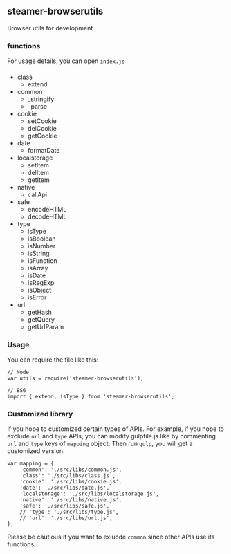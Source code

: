 ## steamer-browserutils
Browser utils for development


### functions
For usage details, you can open `index.js`
####
* class
	- extend
* common
	- _stringify
	- _parse
* cookie
	- setCookie
	- delCookie
	- getCookie
* date
	- formatDate
* localstorage
	- setItem
	- delItem
	- getItem
* native
	- callApi
* safe
	- encodeHTML
	- decodeHTML
* type
	- isType
	- isBoolean
	- isNumber
	- isString
	- isFunction
	- isArray
	- isDate
	- isRegExp
	- isObject
	- isError
* url
	- getHash
 	- getQuery
 	- getUrlParam

### Usage
You can require the file like this:
```
// Node
var utils = require('steamer-browserutils');

// ES6
import { extend, isType } from 'steamer-browserutils';
```

### Customized library
If you hope to customized certain types of APIs. For example, if you hope to exclude `url` and `type` APIs, you can modify gulpfile.js like by commenting `url` and `type` keys of `mapping` object; Then run `gulp`, you will get a customized version.

```
var mapping = {
	'common': './src/libs/common.js',
	'class': './src/libs/class.js',
	'cookie': './src/libs/cookie.js',
	'date': './src/libs/date.js',
	'localstorage': './src/libs/localstorage.js',
	'native': './src/libs/native.js',
	'safe': './src/libs/safe.js',
	// 'type': './src/libs/type.js',
	// 'url': './src/libs/url.js',
};
```

Please be cautious if you want to exlucde `common` since other APIs use its functions.



